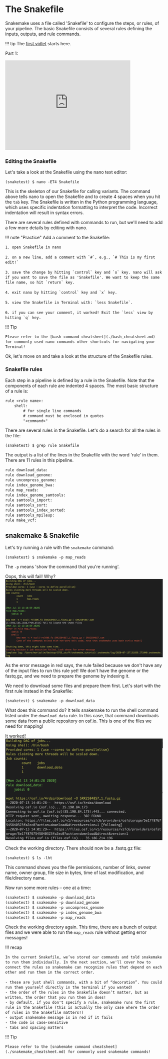 # The Snakefile

Snakemake uses a file called 'Snakefile' to configure the steps, or rules, of your pipeline. The basic Snakefile consists of several rules defining the inputs, outputs, and rule commands.

!!! tip
    The [first vidlet](https://video.ucdavis.edu/media/snakemake+intro%2C+try+2/0_843yn8pn/166161802) starts here.

Part 1: 

<iframe id="kaltura_player" src="https://cdnapisec.kaltura.com/p/1770401/sp/177040100/embedIframeJs/uiconf_id/29032722/partner_id/1770401?iframeembed=true&playerId=kaltura_player&entry_id=0_843yn8pn&flashvars[mediaProtocol]=rtmp&amp;flashvars[streamerType]=rtmp&amp;flashvars[streamerUrl]=rtmp://www.kaltura.com:1935&amp;flashvars[rtmpFlavors]=1&amp;flashvars[localizationCode]=en&amp;flashvars[leadWithHTML5]=true&amp;flashvars[sideBarContainer.plugin]=true&amp;flashvars[sideBarContainer.position]=left&amp;flashvars[sideBarContainer.clickToClose]=true&amp;flashvars[chapters.plugin]=true&amp;flashvars[chapters.layout]=vertical&amp;flashvars[chapters.thumbnailRotator]=false&amp;flashvars[streamSelector.plugin]=true&amp;flashvars[EmbedPlayer.SpinnerTarget]=videoHolder&amp;flashvars[dualScreen.plugin]=true&amp;flashvars[Kaltura.addCrossoriginToIframe]=true&amp;&wid=1_9fho1l6b" width="400" height="285" allowfullscreen webkitallowfullscreen mozAllowFullScreen allow="autoplay *; fullscreen *; encrypted-media *" sandbox="allow-forms allow-same-origin allow-scripts allow-top-navigation allow-pointer-lock allow-popups allow-modals allow-orientation-lock allow-popups-to-escape-sandbox allow-presentation allow-top-navigation-by-user-activation" frameborder="0" title="Kaltura Player"></iframe>


### Editing the Snakefile

Let's take a look at the Snakefile using the nano text editor:
```
(snaketest) $ nano -ET4 Snakefile
```

This is the skeleton of our Snakefile for calling variants. The command above tells nano to open the Snakefile and to create 4 spaces when you hit the `tab` key. The Snakefile is written in the Python programming language, which uses specific indentation formatting to interpret the code. Incorrect indentation will result in syntax errors.

There are several rules defined with commands to run, but we'll need to add a few more details by editing with nano.

!!! note "Practice"
    Add a comment to the Snakefile:

    1. open Snakefile in nano

    2. on a new line, add a comment with `#`, e.g., `# This is my first edit!`

    3. save the change by hitting `control` key and `o` key. nano will ask if you want to save the file as 'Snakefile'. We want to keep the same file name, so hit `return` key.

    4. exit nano by hitting `control` key and `x` key.

    5. view the Snakefile in Terminal with: `less Snakefile`.

    6. if you can see your comment, it worked! Exit the `less` view by hitting `q` key.

!!! Tip

    Please refer to the [bash command cheatsheet](./bash_cheatsheet.md) for commonly used nano commands other shortcuts for navigating your Terminal!

Ok, let's move on and take a look at the structure of the Snakefile rules.

### Snakefile rules
Each step in a pipeline is defined by a rule in the Snakefile. Note that the components of each rule are indented 4 spaces. The most basic structure of a rule is:
```
rule <rule name>:
    shell:
        # for single line commands
        # command must be enclosed in quotes
        "<command>"
```

There are several rules in the Snakefile. Let's do a search for all the rules in the file:
```
(snaketest) $ grep rule Snakefile
```
The output is a list of the lines in the Snakefile with the word 'rule' in them. There are 11 rules in this pipeline.
```
rule download_data:
rule download_genome:
rule uncompress_genome:
rule index_genome_bwa:
rule map_reads:
rule index_genome_samtools:
rule samtools_import:
rule samtools_sort:
rule samtools_index_sorted:
rule samtools_mpileup:
rule make_vcf:
```

## snakemake & Snakefile
Let's try running a rule with the `snakemake` command:
```
(snaketest) $ snakemake -p map_reads
```

The `-p` means 'show the command that you're running'.

Oops, this will fail! Why?
![](../../images/snakemake_rule_error_msg.jpeg)

As the error message in red says, the rule failed because we don't have any of the input files to run this rule yet! We don't have the genome or the fastq.gz, and we need to prepare the genome by indexing it.

We need to download some files and prepare them first. Let's start with the first rule instead in the Snakefile:
```
(snaketest) $ snakemake -p download_data
```

What does this command do? It tells snakemake to run the shell command listed under the `download_data` rule. In this case, that command downloads some data from a public repository on osf.io. This is one of the files we need for mapping!

It worked!
![](../../images/snakemake_downloaddata.jpeg)

Check the working directory. There should now be a .fastq.gz file:
```
(snaketest) $ ls -lht
```

This command shows you the file permissions, number of links, owner name, owner group, file size in bytes, time of last modification, and file/directory name.

Now run some more rules – one at a time:
```
(snaketest) $ snakemake -p download_data
(snaketest) $ snakemake -p download_genome
(snaketest) $ snakemake -p uncompress_genome
(snaketest) $ snakemake -p index_genome_bwa
(snaketest) $ snakemake -p map_reads
```

Check the working directory again. This time, there are a bunch of output files and we were able to run the `map_reads` rule without getting error messages!

!!! recap

    In the current Snakefile, we’ve stored our commands and told snakemake to run them individually. In the next section, we'll cover how to connect the rules so snakemake can recognize rules that depend on each other and run them in the correct order.

    - these are just shell commands, with a bit of “decoration”. You could run them yourself directly in the terminal if you wanted!
    - the order of the rules in the Snakefile doesn’t matter, but as written, the order that you run them in does!
    - by default, if you don't specify a rule, snakemake runs the first rule in the Snakefile (this is actually the only case where the order of rules in the Snakefile matters!)
    - output snakemake message is in red if it fails
    - the code is case-sensitive
    - tabs and spacing matters

!!! Tip

    Please refer to the [snakemake command cheatsheet](./snakemake_cheatsheet.md) for commonly used snakemake commands!
